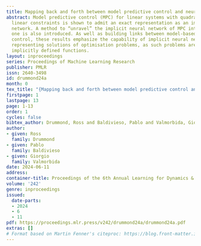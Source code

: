 ```yaml
---
title: Mapping back and forth between model predictive control and neural networks
abstract: Model predictive control (MPC) for linear systems with quadratic costs and
  linear constraints is shown to admit an exact representation as an implicit neural
  network. A method to “unravel” the implicit neural network of MPC into an explicit
  one is also introduced. As well as building links between model-based and data-driven
  control, these results emphasize the capability of implicit neural networks for
  representing solutions of optimisation problems, as such problems are themselves
  implicitly defined functions.
layout: inproceedings
series: Proceedings of Machine Learning Research
publisher: PMLR
issn: 2640-3498
id: drummond24a
month: 0
tex_title: "{Mapping back and forth between model predictive control and neural networks}"
firstpage: 1
lastpage: 13
page: 1-13
order: 1
cycles: false
bibtex_author: Drummond, Ross and Baldivieso, Pablo and Valmorbida, Giorgio
author:
- given: Ross
  family: Drummond
- given: Pablo
  family: Baldivieso
- given: Giorgio
  family: Valmorbida
date: 2024-06-11
address:
container-title: Proceedings of the 6th Annual Learning for Dynamics & Control Conference
volume: '242'
genre: inproceedings
issued:
  date-parts:
  - 2024
  - 6
  - 11
pdf: https://proceedings.mlr.press/v242/drummond24a/drummond24a.pdf
extras: []
# Format based on Martin Fenner's citeproc: https://blog.front-matter.io/posts/citeproc-yaml-for-bibliographies/
---
```

